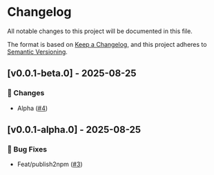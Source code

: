 # Changelog

All notable changes to this project will be documented in this file.

The format is based on [Keep a Changelog](https://keepachangelog.com/en/1.0.0/),
and this project adheres to [Semantic Versioning](https://semver.org/spec/v2.0.0.html).


## [v0.0.1-beta.0] - 2025-08-25

### 📝 Changes
- Alpha ([#4](https://github.com/snailuu/test-action-patch/pull/4))


## [v0.0.1-alpha.0] - 2025-08-25

### 🐛 Bug Fixes
- Feat/publish2npm ([#3](https://github.com/snailuu/test-action-patch/pull/3))



